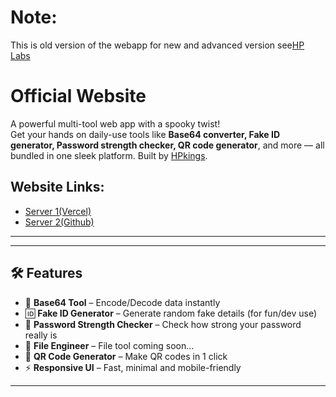 # **Note:**
This is old version of the webapp for new and advanced version see[HP Labs](https://hplabs.vercel.app)

# Official Website

A powerful multi-tool web app with a spooky twist!  
Get your hands on daily-use tools like **Base64 converter, Fake ID generator, Password strength checker, QR code generator**, and more — all bundled in one sleek platform. Built by [HPkings](https://github.com/Hpkings777).

## Website Links:
- [Server 1(Vercel)](https://hpkingsofficial.vercel.app)
- [Server 2(Github)](https://hpkings777.github.io/hpkingsofficial)

---

---

## 🛠️ Features

- 🔐 **Base64 Tool** – Encode/Decode data instantly  
- 🆔 **Fake ID Generator** – Generate random fake details (for fun/dev use)  
- 🧠 **Password Strength Checker** – Check how strong your password really is  
- 🧰 **File Engineer** – File tool coming soon...  
- 📲 **QR Code Generator** – Make QR codes in 1 click  
- ⚡ **Responsive UI** – Fast, minimal and mobile-friendly

---
